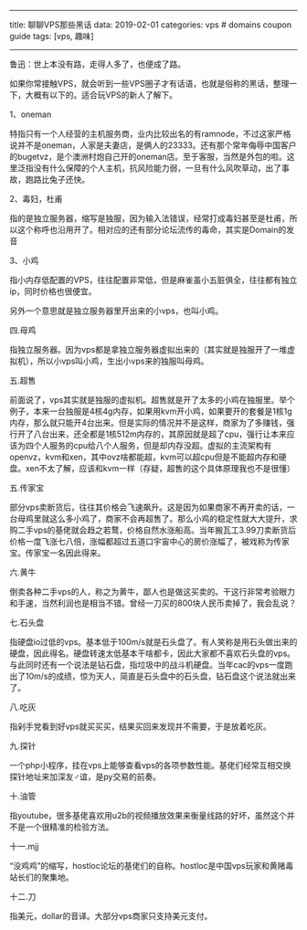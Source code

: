 
---
title: 聊聊VPS那些黑话
data: 2019-02-01
categories: vps  # domains coupon guide
tags: [vps, 趣味]

---
鲁迅：世上本没有路，走得人多了，也便成了路。

如果你常接触VPS，就会听到一些VPS圈子才有话语，也就是俗称的黑话，整理一下，大概有以下的。适合玩VPS的新人了解下。

1、oneman

特指只有一个人经营的主机服务商，业内比较出名的有ramnode，不过这家严格说并不是oneman，人家是夫妻店，是俩人的23333。还有那个常年侮辱中国客户的bugetvz，是个澳洲村炮自己开的oneman店。至于客服，当然是外包的啦。这里泛指没有什么保障的个人主机，抗风险能力弱，一旦有什么风吹草动，出了事故，跑路比兔子还快。

2、毒妇，杜甫

指的是独立服务器，缩写是独服，因为输入法错误，经常打成毒妇甚至是杜甫，所以这个称呼也沿用开了。相对应的还有部分论坛流传的毒命，其实是Domain的发音

3、小鸡

指小内存低配置的VPS，往往配置非常低，但是麻雀虽小五脏俱全，往往都有独立ip，同时价格也很便宜。

另外一个意思就是独立服务器里开出来的小vps，也叫小鸡。

四.母鸡

指独立服务器。因为vps都是拿独立服务器虚拟出来的（其实就是独服开了一堆虚拟机），所以小vps叫小鸡，生出小vps来的独服叫母鸡。

五.超售

前面说了，vps其实就是独服的虚拟机。超售就是开了太多的小鸡在独服里。举个例子，本来一台独服是4核4g内存，如果用kvm开小鸡，如果要开的套餐是1核1g内存，那么就只能开4台出来。但是实际的情况并不是这样，商家为了多赚钱，强行开了八台出来，还全都是1核512m内存的，其原因就是超了cpu，强行让本来应该为四个人服务的cpu给八个人服务，但是却内存没超。虚拟的主流架构有openvz，kvm和xen，其中ovz啥都能超，kvm可以超cpu但是不能超内存和硬盘。xen不太了解，应该和kvm一样（存疑，超售的这个具体原理我也不是很懂）

五.传家宝

部分vps卖断货后，往往其价格会飞速飙升。这是因为如果商家不再开卖的话，一台母鸡里就这么多小鸡了，商家不会再超售了。那么小鸡的稳定性就大大提升，求购二手vps的基佬就会趋之若鹜，价格自然水涨船高。当年搬瓦工3.99刀卖断货后价格一度飞涨七八倍，涨幅都超过五道口宇宙中心的房价涨幅了，被戏称为传家宝。传家宝一名因此得来。

六.黄牛

倒卖各种二手vps的人，称之为黄牛，鄙人也是做这买卖的。干这行非常考验眼力和手速，当然利润也是相当不错。曾经一刀买的800块人民币卖掉了，我会乱说？

七.石头盘

指硬盘io过低的vps。基本低于100m/s就是石头盘了。有人笑称是用石头做出来的硬盘，因此得名。硬盘转速太低基本干啥都卡，因此大家都不喜欢石头盘的vps。与此同时还有一个说法是钻石盘，指垃圾中的战斗机硬盘。当年cac的vps一度跑出了10m/s的成绩，惊为天人，简直是石头盘中的石头盘，钻石盘这个说法就出来了。

八.吃灰

指剁手党看到好vps就买买买，结果买回来发现并不需要，于是放着吃灰。

九.探针

一个php小程序，挂在vps上能够查看vps的各项参数性能。基佬们经常互相交换探针地址来加深友♂谊，是py交易的前奏。

十.油管

指youtube，很多基佬喜欢用u2b的视频播放效果来衡量线路的好坏，虽然这个并不是一个很精准的检验方法。

十一.mjj

“没鸡鸡”的缩写，hostloc论坛的基佬们的自称。hostloc是中国vps玩家和黄赌毒站长们的聚集地。

十二.刀

指美元，dollar的音译。大部分vps商家只支持美元支付。


<!--stackedit_data:
eyJoaXN0b3J5IjpbLTE2ODM3ODI2ODgsMTk5NjQ0NjgwN119
-->